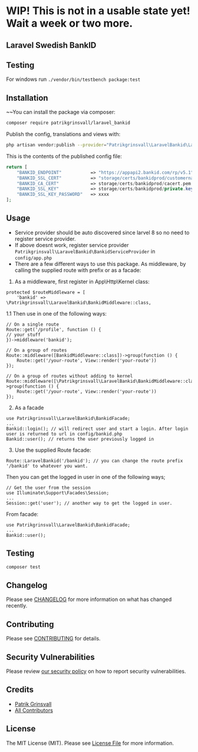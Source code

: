 # WIP! This is not in a usable state yet! Wait a week or two more.

## Laravel Swedish BankID 

## Testing
For windows run `./vendor/bin/testbench package:test`


## Installation

~~You can install the package via composer:

```bash
composer require patrikgrinsvall/laravel_bankid
```

Publish the config, translations and views with:
```bash
php artisan vendor:publish --provider="Patrikgrinsvall\LaravelBankid\LaravelBankidServiceProvider" --tag="laravel_bankid-config"
```

This is the contents of the published config file:

```php
return [
    "BANKID_ENDPOINT"           => "https://appapi2.bankid.com/rp/v5.1",
    "BANKID_SSL_CERT"           => "storage/certs/bankidprod/customername.crt.pem"
    "BANKID_CA_CERT"            => storage/certs/bankidprod/cacert.pem
    "BANKID_SSL_KEY"            => storage/certs/bankidprod/private.key.pem
    "BANKID_SSL_KEY_PASSWORD"   => xxxx
];
```

## Usage
- Service provider should be auto discovered since larvel 8 so no need to register service provider. 
- If above doesnt work, register service provider `Patrikgrinsvall\LaravelBankid\BankidServiceProvider` in `config/app.php`
- There are a few different ways to use this package. As middleware, by calling the supplied route with prefix or as a facade:
1. As a middleware, first register in App\Http\Kernel class:
```
protected $routeMiddleware = [
    'bankid' => \Patrikgrinsvall\LaravelBankid\BankidMiddleware::class,
```
1.1  Then use in one of the following ways:
```
// On a single route
Route::get('/profile', function () {
// your stuff
})->middleware('bankid');

// On a group of routes
Route::middleware([BankidMiddleware::class])->group(function () {
    Route::get('/your-route', View::render('your-route'))
});

// On a group of routes without adding to kernel
Route::middleware([\Patrikgrinsvall\LaravelBankid\BankidMiddleware::class])->group(function () {
    Route::get('/your-route', View::render('your-route'))
});
```
2. As a facade
```
use Patrikgrinsvall\LaravelBankid\BankidFacade;
...
Bankid::login(); // will redirect user and start a login. After login user is returned to url in config/bankid.php
Bankid::user(); // returns the user previously logged in
```
3. Use the supplied Route facade:
```
Route::LaravelBankid('/bankid'); // you can change the route prefix '/bankid' to whatever you want.
```
Then you can get the logged in user in one of the following ways;
```
// Get the user from the session
use Illuminate\Support\Facades\Session;
...
Session::get('user'); // another way to get the logged in user.
```
From facade:
```
use Patrikgrinsvall\LaravelBankid\BankidFacade;
...
Bankid::user();
``` 

## Testing

```bash
composer test
```

## Changelog

Please see [CHANGELOG](CHANGELOG.md) for more information on what has changed recently.

## Contributing

Please see [CONTRIBUTING](.github/CONTRIBUTING.md) for details.

## Security Vulnerabilities

Please review [our security policy](../../security/policy) on how to report security vulnerabilities.

## Credits

- [Patrik Grinsvall](https://github.com/patrikgrinsvall)
- [All Contributors](../../contributors)

## License

The MIT License (MIT). Please see [License File](LICENSE.md) for more information.

